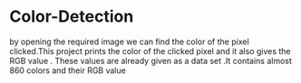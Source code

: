 # Color-Detection
by opening the required image we can find the color of the pixel clicked.This project prints the color of the clicked pixel and it also gives the RGB value . These values are already given as a data set .It contains almost 860 colors and their RGB value
